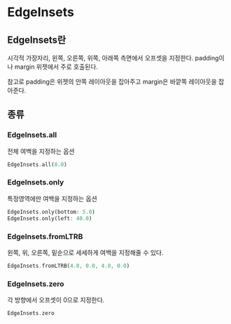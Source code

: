 # EdgeInsets

## EdgeInsets란
<p></p>
<p> 시각적 가장자리, 왼쪽, 오른쪽, 위쪽, 아래쪽 측면에서 오프셋을 지정한다. padding이나 margin 위젯에서 주로 호출된다. </p>

<p>참고로 padding은 위젯의 안쪽 레이아웃을 잡아주고 margin은 바깥쪽 레이아웃을 잡아준다.</p>

## 종류

### EdgeInsets.all
<p></p>
<p> 전체 여백을 지정하는 옵션</p>

```Dart
EdgeInsets.all(8.0)
```

### EdgeInsets.only
<p></p>
<p> 특정영역에만 여백을 지정하는 옵션</p>

```Dart
EdgeInsets.only(bottom: 5.0)
EdgeInsets.only(left: 40.0)
```

### EdgeInsets.fromLTRB
<p></p>
<p> 왼쪽, 위, 오른쪽, 밑순으로 세세하게 여백을 지정해줄 수 있다.</p>


```Dart
EdgeInsets.fromLTRB(4.0, 0.0, 4.0, 0.0)
```

### EdgeInsets.zero
<p></p>
<p> 각 방향에서 오프셋이 0으로 지정한다.</p>

```Dart
EdgeInsets.zero
```

